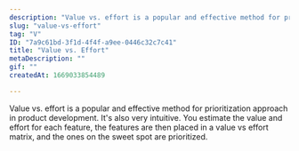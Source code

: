 ```yaml
---
description: "Value vs. effort is a popular and effective method for prioritization approach in product development. It's also very intuitive. You estimate the value and effort for each feature,  the features are then placed in a value vs effort matrix, and the ones on the sweet spot are prioritized."
slug: "value-vs-effort"
tag: "V"
ID: "7a9c61bd-3f1d-4f4f-a9ee-0446c32c7c41"
title: "Value vs. Effort"
metaDescription: ""
gif: ""
createdAt: 1669033854489

---
```

Value vs. effort is a popular and effective method for prioritization approach in product development. It's also very intuitive. You estimate the value and effort for each feature,  the features are then placed in a value vs effort matrix, and the ones on the sweet spot are prioritized.